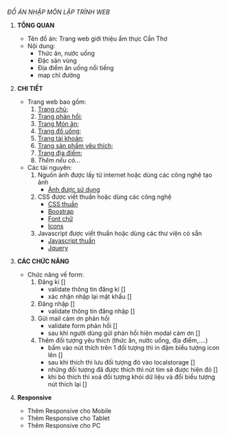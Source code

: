 _ĐỒ ÁN NHẬP MÔN LẬP TRÌNH WEB_

1. **TỔNG QUAN**

   - Tên đồ án: Trang web giới thiệu ẩm thực Cần Thơ
   - Nội dung:
     - Thức ăn, nước uống
     - Đặc sản vùng
     - Địa điểm ăn uống nổi tiếng
     - map chỉ đường

2. **CHI TIẾT**

   - Trang web bao gồm:
     1. [Trang chủ](./index.html);
     2. [Trang phản hồi](./resources/feedback.html);
     3. [Trang Món ăn](./resources/foods.html);
     4. [Trang đồ uống](./resources/drink.html);
     5. [Trang tài khoản](./resources/auth.html);
     6. [Trang sản phẩm yêu thích](./resources/me.html);
     7. [Trang địa điểm](./resources/location.html);
     8. _Thêm nếu có..._
   - Các tài nguyên:
     1. Nguồn ảnh được lấy từ internet hoặc dùng các công nghệ tạo ảnh
        - [Ảnh được sử dụng](./img)
     2. CSS được viết thuần hoặc dùng các công nghệ
        - [CSS thuần](./css/)
        - [Boostrap](./vender/boostrap-5/)
        - [Font chữ](./vender/fonts)
        - [Icons](./vender/icons)
     3. Javascript được viết thuần hoặc dùng các thư viện có sẵn
        - [Javascript thuần](./js/)
        - [Jquery](./vender/jquery/jquery-3.7.1.js)

3. **CÁC CHỨC NĂNG**
   - Chức năng về form:
     1. Đăng kí []
        - validate thông tin đăng kí []
        - xác nhận nhập lại mật khẩu []
     2. Đăng nhập []
        - validate thông tin đăng nhập []
     3. Gửi mail cảm ơn phản hồi
        - validate form phản hồi []
        - sau khi người dùng gửi phản hồi hiện modal cảm ơn []
     4. Thêm đối tượng yêu thích (thức ăn, nước uống, địa điểm,....)
        - bấm vào nút thích trên 1 đối tượng thì in đậm biểu tượng icon lên []
        - sau khi thích thì lưu đối tượng đó vào localstorage []
        - những đối tượng đã được thích thì nút tim sẽ được hiện đỏ []
        - khi bỏ thích thì xoá đối tượng khỏi dữ liệu và đổi biểu tượng nút thích lại []
4. **Responsive**
   - Thêm Responsive cho Mobile
   - Thêm Responsive cho Tablet
   - Thêm Responsive cho PC
